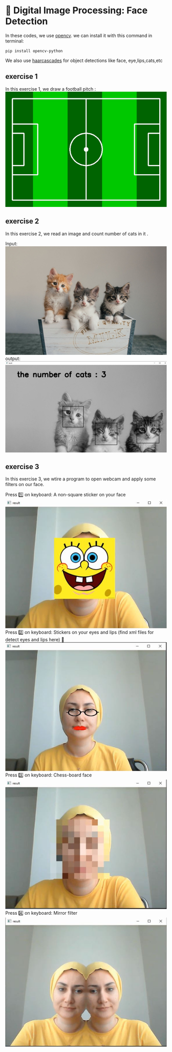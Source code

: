 # 👩 Digital Image Processing: Face Detection

In these codes, we use [opencv](https://github.com/opencv/opencv).
we can install it with this command in terminal:
    
    pip install opencv-python

We also use [haarcascades](https://github.com/opencv/opencv/tree/4.x/data/haarcascades) for object detections like face, eye,lips,cats,etc

## exercise 1
In this exercise 1, we draw a football pitch :
![screenshot](soccer.jpg)


## exercise 2
In this exercise 2, we read an image and count number of cats in it .

Input:
![screenshot](cats.jpeg)
output:
![screenshot](cat1.jpg)

## exercise 3
In this exercise 3, we wtire a program to open webcam and apply some filters on our face.

Press 1️⃣ on keyboard:
A non-square sticker on your face
    ![screenshot](Jila_Sticker.jpg)
Press 2️⃣ on keyboard:
Stickers on your eyes and lips (find xml files for detect eyes and lips here) 🥸
![screenshot](Jila_glasses.JPG)
Press 3️⃣ on keyboard:
Chess-board face
    ![screenshot](Jila_Blur.jpg)
Press 4️⃣ on keyboard:
Mirror filter
    ![screenshot](Jila_Mirror.jpg)

